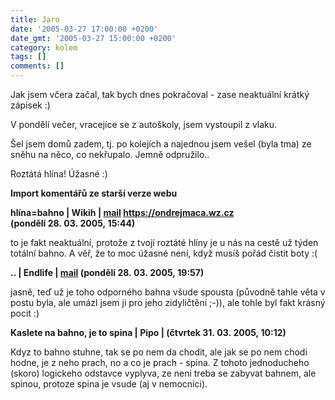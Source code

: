 ```yaml
---
title: Jaro
date: '2005-03-27 17:00:00 +0200'
date_gmt: '2005-03-27 15:00:00 +0200'
category: kolem
tags: []
comments: []
---
```

<p>Jak jsem včera začal, tak bych dnes pokračoval - zase neaktuální krátký zápisek :)</p>
<p>V pondělí večer, vracejíce se z autoškoly, jsem vystoupil z vlaku.</p>
<p>Šel jsem domů zadem, tj. po kolejích a najednou jsem vešel (byla tma) ze sněhu
na něco, co nekřupalo. Jemně odpružilo..</p>
<p>Roztátá hlína! Úžasné :)</p>
<div class="import-komentaru">
<p><strong>Import komentářů ze starší verze webu</strong></p>
<div class="comment">
<p style="font-weight:bold"><span class="compredmet">hlína=bahno</span> | <span class="comname">Wikih</span> |  <a href="mailto:ondrejmaca@centrum.cz">mail</a>  <a href="https://ondrejmaca.wz.cz">https://ondrejmaca.wz.cz</a> (pondělí&nbsp;28.&nbsp;03.&nbsp;2005,&nbsp;15:44)</p>
<p>to je fakt neaktuální, protože z tvojí roztáté hlíny je u nás na cestě už týden totální bahno. A věř, že to moc úžasné není, když musíš pořád čistit boty :( </p>
</div>
<div class="comment">
<p style="font-weight:bold"><span class="compredmet">..</span> | <span class="comname">Endlife</span> |  <a href="mailto:jan.martinek@post.cz">mail</a> (pondělí&nbsp;28.&nbsp;03.&nbsp;2005,&nbsp;19:57)</p>
<p>jasně, teď už je toho odporného bahna všude spousta (původně tahle věta v postu byla, ale umázl jsem ji pro jeho zidyličtění ;-)), ale tohle byl fakt krásný pocit :) </p>
</div>
<div class="comment">
<p style="font-weight:bold"><span class="compredmet">Kaslete na bahno, je to spina</span> | <span class="comname">Pipo</span> | (čtvrtek&nbsp;31.&nbsp;03.&nbsp;2005,&nbsp;10:12)</p>
<p>Kdyz to bahno stuhne, tak se po nem da chodit, ale jak se po nem chodi hodne, je z neho prach, no a co je prach - spina. Z tohoto jednoducheho (skoro) logickeho odstavce vyplyva, ze neni treba se zabyvat bahnem, ale spinou, protoze spina je vsude (aj v nemocnici). </p>
</div>
</div>
